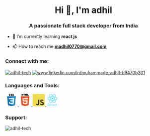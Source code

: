 <h1 align="center">Hi 👋, I'm adhil</h1>
<h3 align="center">A passionate full stack developer from India</h3>

- 🌱 I’m currently learning **react js**

- 📫 How to reach me **madhil0770@gmail.com**

<h3 align="left">Connect with me:</h3>
<p align="left">
<a href="https://dev.to/adhil-tech" target="blank"><img align="center" src="https://raw.githubusercontent.com/rahuldkjain/github-profile-readme-generator/master/src/images/icons/Social/devto.svg" alt="adhil-tech" height="30" width="40" /></a>
<a href="https://linkedin.com/in/www.linkedin.com/in/muhammade-adhil-b9470b301" target="blank"><img align="center" src="https://raw.githubusercontent.com/rahuldkjain/github-profile-readme-generator/master/src/images/icons/Social/linked-in-alt.svg" alt="www.linkedin.com/in/muhammade-adhil-b9470b301" height="30" width="40" /></a>
</p>

<h3 align="left">Languages and Tools:</h3>
<p align="left"> <a href="https://www.w3schools.com/css/" target="_blank" rel="noreferrer"> <img src="https://raw.githubusercontent.com/devicons/devicon/master/icons/css3/css3-original-wordmark.svg" alt="css3" width="40" height="40"/> </a> <a href="https://www.w3.org/html/" target="_blank" rel="noreferrer"> <img src="https://raw.githubusercontent.com/devicons/devicon/master/icons/html5/html5-original-wordmark.svg" alt="html5" width="40" height="40"/> </a> <a href="https://developer.mozilla.org/en-US/docs/Web/JavaScript" target="_blank" rel="noreferrer"> <img src="https://raw.githubusercontent.com/devicons/devicon/master/icons/javascript/javascript-original.svg" alt="javascript" width="40" height="40"/> </a> <a href="https://reactjs.org/" target="_blank" rel="noreferrer"> <img src="https://raw.githubusercontent.com/devicons/devicon/master/icons/react/react-original-wordmark.svg" alt="react" width="40" height="40"/> </a> </p>

<h3 align="left">Support:</h3>
<p><a href="https://www.buymeacoffee.com/adhil-tech"> <img align="left" src="https://cdn.buymeacoffee.com/buttons/v2/default-yellow.png" height="50" width="210" alt="adhil-tech" /></a></p><br><br>
